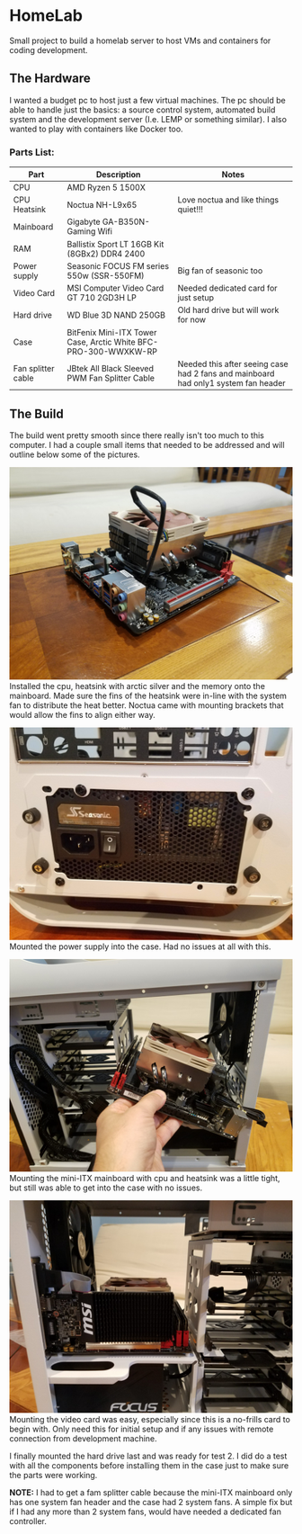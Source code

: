 # HomeLab
Small project to build a homelab server to host VMs and containers for coding development.

## The Hardware
I wanted a budget pc to host just a few virtual machines.  The pc should be able to handle just the basics: a source control system, automated build system and the development server (I.e. LEMP or something similar).  I also wanted to play with containers like Docker too.

### Parts List:
| Part | Description | Notes |
| --- | --- | --- |
| CPU | AMD Ryzen 5 1500X | |
| CPU Heatsink | Noctua NH-L9x65 | Love noctua and like things quiet!!! | |
| Mainboard | Gigabyte GA-B350N-Gaming Wifi | |
| RAM | Ballistix Sport LT 16GB Kit (8GBx2) DDR4 2400 | |
| Power supply | Seasonic FOCUS FM series 550w (SSR-550FM) | Big fan of seasonic too |
| Video Card | MSI Computer Video Card GT 710 2GD3H LP | Needed dedicated card for just setup |
| Hard drive | WD Blue 3D NAND 250GB | Old hard drive but will work for now |
| Case | BitFenix Mini-ITX Tower Case, Arctic White BFC-PRO-300-WWXKW-RP | |
| Fan splitter cable | JBtek All Black Sleeved PWM Fan Splitter Cable | Needed this after seeing case had 2 fans and mainboard had only1 system fan header |

## The Build
The build went pretty smooth since there really isn't too much to this computer.  I had a couple small items that needed to be addressed and will outline below some of the pictures.

![CPU and memory install](https://raw.githubusercontent.com/noxsoul/HomeLab/master/assets/homelab-002.jpg)
Installed the cpu, heatsink with arctic silver and the memory onto the mainboard. Made sure the fins of the heatsink were in-line with the system fan to distribute the heat better.  Noctua came with mounting brackets that would allow the fins to align either way.

![Power supply mounted in case](https://raw.githubusercontent.com/noxsoul/HomeLab/master/assets/homelab-006.jpg)
Mounted the power supply into the case. Had no issues at all with this.

![Mounted mainboard into case](https://raw.githubusercontent.com/noxsoul/HomeLab/master/assets/homelab-009.jpg)
Mounting the mini-ITX mainboard with cpu and heatsink was a little tight, but still was able to get into the case with no issues.

![Mounted video card into case](https://raw.githubusercontent.com/noxsoul/HomeLab/master/assets/homelab-011.jpg)
Mounting the video card was easy, especially since this is a no-frills card to begin with.  Only need this for initial setup and if any issues with remote connection from development machine.

I finally mounted the hard drive last and was ready for test 2.  I did do a test with all the components before installing them in the case just to make sure the parts were working.

**NOTE:** I had to get a fam splitter cable because the mini-ITX mainboard only has one system fan header and the case had 2 system fans.  A simple fix but if I had any more than 2 system fans, would have needed a dedicated fan controller.
